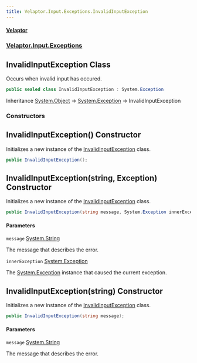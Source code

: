 ```yaml
---
title: Velaptor.Input.Exceptions.InvalidInputException
---
```


#### [Velaptor](Namespaces.md 'Velaptor Namespaces')
### [Velaptor.Input.Exceptions](Velaptor.Input.Exceptions.md 'Velaptor.Input.Exceptions')

## InvalidInputException Class

Occurs when invalid input has occured.

```csharp
public sealed class InvalidInputException : System.Exception
```

Inheritance [System.Object](https://docs.microsoft.com/en-us/dotnet/api/System.Object 'System.Object') → [System.Exception](https://docs.microsoft.com/en-us/dotnet/api/System.Exception 'System.Exception') → InvalidInputException
### Constructors

<a name='Velaptor.Input.Exceptions.InvalidInputException.InvalidInputException()'></a>

## InvalidInputException() Constructor

Initializes a new instance of the [InvalidInputException](Velaptor.Input.Exceptions.InvalidInputException.md 'Velaptor.Input.Exceptions.InvalidInputException') class.

```csharp
public InvalidInputException();
```

<a name='Velaptor.Input.Exceptions.InvalidInputException.InvalidInputException(string,System.Exception)'></a>

## InvalidInputException(string, Exception) Constructor

Initializes a new instance of the [InvalidInputException](Velaptor.Input.Exceptions.InvalidInputException.md 'Velaptor.Input.Exceptions.InvalidInputException') class.

```csharp
public InvalidInputException(string message, System.Exception innerException);
```
#### Parameters

<a name='Velaptor.Input.Exceptions.InvalidInputException.InvalidInputException(string,System.Exception).message'></a>

`message` [System.String](https://docs.microsoft.com/en-us/dotnet/api/System.String 'System.String')

The message that describes the error.

<a name='Velaptor.Input.Exceptions.InvalidInputException.InvalidInputException(string,System.Exception).innerException'></a>

`innerException` [System.Exception](https://docs.microsoft.com/en-us/dotnet/api/System.Exception 'System.Exception')

The [System.Exception](https://docs.microsoft.com/en-us/dotnet/api/System.Exception 'System.Exception') instance that caused the current exception.

<a name='Velaptor.Input.Exceptions.InvalidInputException.InvalidInputException(string)'></a>

## InvalidInputException(string) Constructor

Initializes a new instance of the [InvalidInputException](Velaptor.Input.Exceptions.InvalidInputException.md 'Velaptor.Input.Exceptions.InvalidInputException') class.

```csharp
public InvalidInputException(string message);
```
#### Parameters

<a name='Velaptor.Input.Exceptions.InvalidInputException.InvalidInputException(string).message'></a>

`message` [System.String](https://docs.microsoft.com/en-us/dotnet/api/System.String 'System.String')

The message that describes the error.
